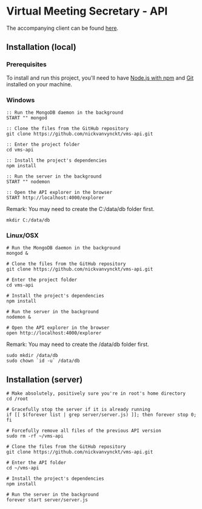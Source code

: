 # Virtual Meeting Secretary - API

The accompanying client can be found [here](https://github.com/JorisPalings/vms).

## Installation (local)

### Prerequisites
To install and run this project, you'll need to have [Node.js with npm](https://nodejs.org/en/) and [Git](https://git-scm.com/downloads) installed on your machine.

### Windows
```
:: Run the MongoDB daemon in the background
START "" mongod

:: Clone the files from the GitHub repository
git clone https://github.com/nickvanvynckt/vms-api.git

:: Enter the project folder
cd vms-api

:: Install the project's dependencies
npm install

:: Run the server in the background
START "" nodemon

:: Open the API explorer in the browser
START http://localhost:4000/explorer
```

Remark: You may need to create the C:/data/db folder first.

```
mkdir C:/data/db
```

### Linux/OSX
```
# Run the MongoDB daemon in the background
mongod &

# Clone the files from the GitHub repository
git clone https://github.com/nickvanvynckt/vms-api.git

# Enter the project folder
cd vms-api

# Install the project's dependencies
npm install

# Run the server in the background
nodemon &

# Open the API explorer in the browser
open http://localhost:4000/explorer
```

Remark: You may need to create the /data/db folder first.

```
sudo mkdir /data/db
sudo chown `id -u` /data/db
```

## Installation (server)

```
# Make absolutely, positively sure you're in root's home directory
cd /root

# Gracefully stop the server if it is already running
if [[ $(forever list | grep server/server.js) ]]; then forever stop 0; fi

# Forcefully remove all files of the previous API version
sudo rm -rf ~/vms-api

# Clone the files from the GitHub repository
git clone https://github.com/nickvanvynckt/vms-api.git

# Enter the API folder
cd ~/vms-api

# Install the project's dependencies
npm install

# Run the server in the background
forever start server/server.js
```
